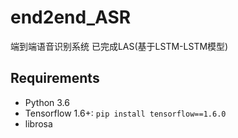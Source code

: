 # end2end_ASR
端到端语音识别系统
已完成LAS(基于LSTM-LSTM模型)

## Requirements

-   Python 3.6
-   Tensorflow 1.6+: `pip install tensorflow==1.6.0`
-   librosa
